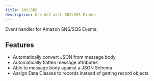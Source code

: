 ```yaml
---
title: SNS/SQS
description: Use ALC with SNS/SQS Events
---
```


Event handler for Amazon SNS/SQS Events.

## Features

* Automatically convert JSON from message body
* Automatically flatten message attributes
* Able to message body against a JSON Schema
* Assign Data Classes to records instead of getting record objects
